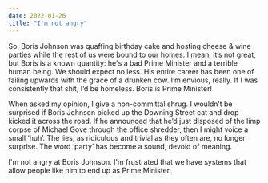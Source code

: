 ```yaml
---
date: 2022-01-26
title: "I'm not angry"
---
```

So, Boris Johnson was quaffing birthday cake and hosting cheese & wine parties while the rest of us were bound to our homes. I mean, it’s not great, but  Boris is a known quantity: he's a bad Prime Minister and a terrible human being. We should expect no less. His entire career has been one of failing upwards with the grace of a drunken cow. I’m envious, really. If I was consistently that shit, I’d be homeless. Boris is Prime Minister! 

When asked my opinion, I give a non-committal shrug. I wouldn’t be surprised if Boris Johnson picked up the Downing Street cat and drop kicked it across the road. If he announced that he’d just disposed of the limp corpse of Michael Gove through the office shredder, then I might voice a small ‘huh’. The lies, as ridiculous and trivial as they often are, no longer surprise. The word ‘party’ has become a sound, devoid of meaning.

I'm not angry at Boris Johnson. I'm frustrated that we have systems that allow people like him to end up as Prime Minister. 


